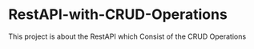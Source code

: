 # RestAPI-with-CRUD-Operations
This project is about the RestAPI which Consist of the CRUD Operations
